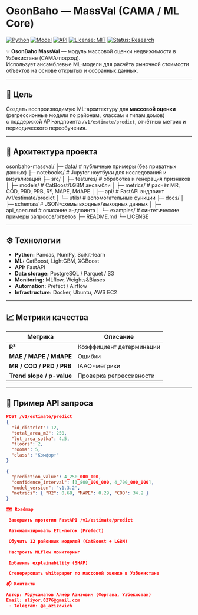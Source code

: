 # OsonBaho — MassVal (CAMA / ML Core)

[![Python](https://img.shields.io/badge/Python-3.10%2B-blue)](#)
[![Model](https://img.shields.io/badge/Model-CatBoost%20%2B%20LightGBM-green)](#)
[![API](https://img.shields.io/badge/API-FastAPI-lightgrey)](#)
[![License: MIT](https://img.shields.io/badge/License-MIT-yellow)](LICENSE)
[![Status: Research](https://img.shields.io/badge/Status-Active-blueviolet)](#)

💡 **OsonBaho MassVal** — модуль массовой оценки недвижимости в Узбекистане (CAMA-подход).  
Использует ансамблевые ML-модели для расчёта рыночной стоимости объектов на основе открытых и собранных данных.

---

## 🎯 Цель
Создать воспроизводимую ML-архитектуру для **массовой оценки** (регрессионные модели по районам, классам и типам домов)  
с поддержкой API-эндпоинта `/v1/estimate/predict`, отчётных метрик и периодического переобучения.

---

## 🧩 Архитектура проекта
osonbaho-massval/
├─ data/ # публичные примеры (без приватных данных)
├─ notebooks/ # Jupyter ноутбуки для исследований и визуализаций
├─ src/
│ ├─ features/ # обработка и генерация признаков
│ ├─ models/ # CatBoost/LGBM ансамбли
│ ├─ metrics/ # расчёт MR, COD, PRD, PRB, R², MAPE, MdAPE
│ ├─ api/ # FastAPI эндпоинт /v1/estimate/predict
│ └─ utils/ # вспомогательные функции
├─ docs/
│ ├─ schemas/ # JSON-схемы входных/выходных данных
│ ├─ api_spec.md # описание эндпоинта
│ └─ examples/ # синтетические примеры запросов/ответов
├─ README.md
└─ LICENSE


---

## ⚙️ Технологии
- **Python:** Pandas, NumPy, Scikit-learn  
- **ML:** CatBoost, LightGBM, XGBoost  
- **API:** FastAPI  
- **Data storage:** PostgreSQL / Parquet / S3  
- **Monitoring:** MLflow, Weights&Biases  
- **Automation:** Prefect / Airflow  
- **Infrastructure:** Docker, Ubuntu, AWS EC2  

---

## 📈 Метрики качества
| Метрика | Описание |
|----------|-----------|
| **R²** | Коэффициент детерминации |
| **MAE / MAPE / MdAPE** | Ошибки |
| **MR / COD / PRD / PRB** | IAAO-метрики |
| **Trend slope / p-value** | Проверка регрессивности |

---

## 🧠 Пример API запроса
```json
POST /v1/estimate/predict
{
  "id_district": 12,
  "total_area_m2": 250,
  "lot_area_sotka": 4.5,
  "floors": 2,
  "rooms": 5,
  "class": "Комфорт"
}

{
  "prediction_value": 4_250_000_000,
  "confidence_interval": [3_800_000_000, 4_700_000_000],
  "model_version": "v1.3.2",
  "metrics": { "R2": 0.68, "MAPE": 0.29, "COD": 34.2 }
}

🗺 Roadmap

 Завершить прототип FastAPI /v1/estimate/predict

 Автоматизировать ETL-поток (Prefect)

 Обучить 12 районных моделей (CatBoost + LGBM)

 Настроить MLflow мониторинг

 Добавить explainability (SHAP)

 Сгенерировать whitepaper по массовой оценке в Узбекистане

📬 Контакты

Автор: Абдусаматов Алиёр Азизович (Фергана, Узбекистан)
Email: aliyor.0276@gmail.com
 · Telegram: @a_azizovich




